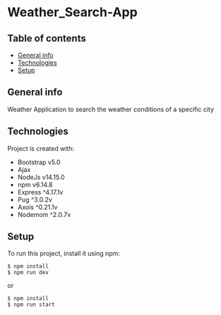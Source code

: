 # Weather_Search-App

## Table of contents
* [General info](#general-info)
* [Technologies](#technologies)
* [Setup](#setup)

## General info
Weather Application to search the weather conditions of a specific city
	
## Technologies
Project is created with:
* Bootstrap v5.0
* Ajax 
* NodeJs v14.15.0
* npm v6.14.8
* Express ^4.17.1v
* Pug ^3.0.2v
* Axois ^0.21.1v
* Nodemom ^2.0.7v

	
## Setup
To run this project, install it using npm:

```
$ npm install
$ npm run dev
```
or

```
$ npm install
$ npm run start
```
